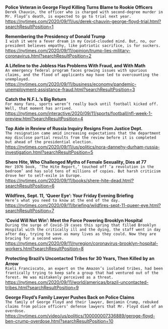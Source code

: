 **Police Veteran in George Floyd Killing Turns Blame to Rookie Officers**\
`Derek Chauvin, the officer who is charged with second-degree murder in Mr. Floyd’s death, is expected to go to trial next year.`\
https://nytimes.com/2020/09/11/us/derek-chauvin-george-floyd-trial.html?searchResultPosition=1

**Remembering the Presidency of Donald Trump**\
`I wish it were a fever dream in my Covid-clouded mind. But, no, our president believes empathy, like patriotic sacrifice, is for suckers.`\
https://nytimes.com/2020/09/11/opinion/trump-lies-military-coronavirus.html?searchResultPosition=2

**A Lifeline to the Jobless Has Problems With Fraud, and With Math**\
`An emergency federal program faces growing issues with spurious claims, and the flood of applicants may have led to overcounting the unemployed.`\
https://nytimes.com/2020/09/11/business/economy/pandemic-unemployment-assistance-fraud.html?searchResultPosition=3

**Catch the N.F.L.’s Big Return**\
`For many fans, sports weren’t really back until football kicked off. Well, that moment has arrived.`\
https://nytimes.com/interactive/2020/09/11/sports/football/nfl-week-1-preview.html?searchResultPosition=4

**Top Aide in Review of Russia Inquiry Resigns From Justice Dept.**\
`The resignation came amid increasing expectations that the department may disclose partial results from the review before it is completed but ahead of the presidential election.`\
https://nytimes.com/2020/09/11/us/politics/nora-dannehy-durham-russia-investigation.html?searchResultPosition=5

**Shere Hite, Who Challenged Myths of Female Sexuality, Dies at 77**\
`Her 1976 book, ‘The Hite Report,’ touched off ‘a revolution in the bedroom’ and has sold tens of millions of copies. But harsh criticism drove her to self-exile in Europe.`\
https://nytimes.com/2020/09/11/books/shere-hite-dead.html?searchResultPosition=6

**Wildfires, Sept. 11, ‘Queer Eye’: Your Friday Evening Briefing**\
`Here’s what you need to know at the end of the day.`\
https://nytimes.com/2020/09/11/briefing/wildfires-sept-11-queer-eye.html?searchResultPosition=7

**‘Covid Will Not Win’: Meet the Force Powering Brooklyn Hospital**\
`During the surge of Covid-19 cases this spring that filled Brooklyn Hospital with the critically ill and the dying, the staff went in day after day, trying to save as many lives as they could. Now they are bracing for a second wave.`\
https://nytimes.com/2020/09/11/nyregion/coronavirus-brooklyn-hospital-workers.html?searchResultPosition=8

**Protecting Brazil’s Uncontacted Tribes for 30 Years, Then Killed by an Arrow**\
`Rieli Franciscato, an expert on the Amazon’s isolated tribes, had been frantically trying to keep safe a group that had ventured out of the forest. He was mistakenly perceived as a threat.`\
https://nytimes.com/2020/09/11/world/americas/brazil-uncontacted-tribes.html?searchResultPosition=9

**George Floyd’s Family Lawyer Pushes Back on Police Claims**\
`The family of George Floyd and their lawyer, Benjamin Crump, rebuked claims from police officers’ defense lawyers that Mr. Floyd died of an overdose.`\
https://nytimes.com/video/us/politics/100000007336889/geroge-floyd-ben-crump-overdose.html?searchResultPosition=10

